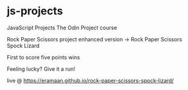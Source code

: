 # js-projects
JavaScript Projects The Odin Project course

Rock Paper Scissors project
enhanced version -> Rock Paper Scissors Spock Lizard

First to score five points wins

Feeling lucky?
Give it a run!

live @ https://eramaan.github.io/rock-paper-scissors-spock-lizard/
